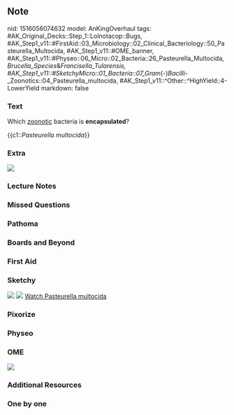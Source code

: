 ## Note
nid: 1516056074632
model: AnKingOverhaul
tags: #AK_Original_Decks::Step_1::Lolnotacop::Bugs, #AK_Step1_v11::#FirstAid::03_Microbiology::02_Clinical_Bacteriology::50_Pasteurella_Multocida, #AK_Step1_v11::#OME_banner, #AK_Step1_v11::#Physeo::06_Micro::02_Bacteria::26_Pasteurella_Multocida,_Brucella_Species_&_Francisella_Tularensis, #AK_Step1_v11::#SketchyMicro::01_Bacteria::07_Gram_(-)_Bacilli_-_Zoonotics::04_Pasteurella_multocida, #AK_Step1_v11::^Other::^HighYield::4-LowerYield
markdown: false

### Text
Which <u>zoonotic</u> bacteria is <b>encapsulated</b>?
<div>
  {{c1::<i>Pasteurella multocida</i>}}
</div>

### Extra
<img src="paste-17746804867517.jpg">

### Lecture Notes


### Missed Questions


### Pathoma


### Boards and Beyond


### First Aid


### Sketchy
<img src="paste-104921756073987%20(1).jpg"> <img src=
"paste-934fd64b521c1ac83ed1c46292ad672451a6fd7e.png"> <a href=
"https://dashboard.sketchy.com/study/medical/courses/medical-microbiology/units/medical-microbiology-bacteria/videos/medical-microbiology-bacteria-gram-negative-bacilli-zoonotics-pasteurella-multocida?utm_source=anki&utm_medium=partnership&utm_campaign=february_update&utm_content=medical">
Watch Pasteurella multocida</a>

### Pixorize


### Physeo


### OME
<div class="ome-widget">
  <a href="https://onlinemeded.org?ref=anki"><img src=
  "_OME_AnkiFlashcards_General_4.png"></a>
</div>

### Additional Resources


### One by one

